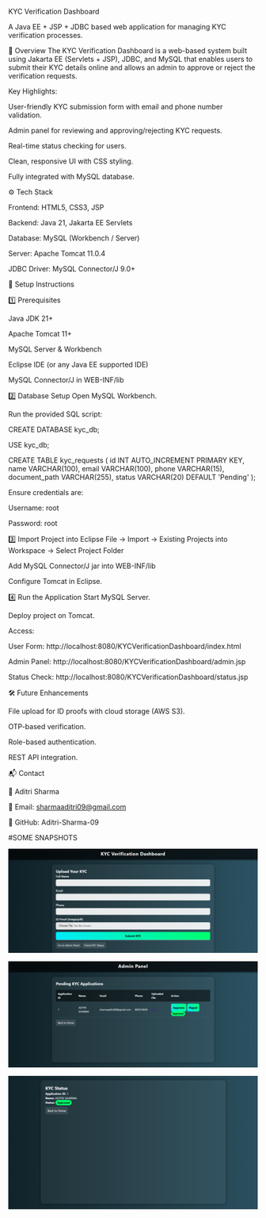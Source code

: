 KYC Verification Dashboard

A Java EE + JSP + JDBC based web application for managing KYC verification processes.


📌 Overview
The KYC Verification Dashboard is a web-based system built using Jakarta EE (Servlets + JSP), JDBC, and MySQL that enables users to submit their KYC details online and allows an admin to approve or reject the verification requests.

Key Highlights:

User-friendly KYC submission form with email and phone number validation.

Admin panel for reviewing and approving/rejecting KYC requests.

Real-time status checking for users.

Clean, responsive UI with CSS styling.

Fully integrated with MySQL database.

⚙ Tech Stack

Frontend: HTML5, CSS3, JSP

Backend: Java 21, Jakarta EE Servlets

Database: MySQL (Workbench / Server)

Server: Apache Tomcat 11.0.4

JDBC Driver: MySQL Connector/J 9.0+



🚀 Setup Instructions

1️⃣ Prerequisites

Java JDK 21+

Apache Tomcat 11+

MySQL Server & Workbench

Eclipse IDE (or any Java EE supported IDE)

MySQL Connector/J in WEB-INF/lib

2️⃣ Database Setup
Open MySQL Workbench.

Run the provided SQL script:

CREATE DATABASE kyc_db;

USE kyc_db;

CREATE TABLE kyc_requests (
    id INT AUTO_INCREMENT PRIMARY KEY,
    name VARCHAR(100),
    email VARCHAR(100),
    phone VARCHAR(15),
    document_path VARCHAR(255),
    status VARCHAR(20) DEFAULT 'Pending'
);

Ensure credentials are:

Username: root

Password: root

3️⃣ Import Project into Eclipse
File → Import → Existing Projects into Workspace → Select Project Folder

Add MySQL Connector/J jar into WEB-INF/lib

Configure Tomcat in Eclipse.

4️⃣ Run the Application
Start MySQL Server.

Deploy project on Tomcat.

Access:

User Form: http://localhost:8080/KYCVerificationDashboard/index.html

Admin Panel: http://localhost:8080/KYCVerificationDashboard/admin.jsp

Status Check: http://localhost:8080/KYCVerificationDashboard/status.jsp

🛠 Future Enhancements

File upload for ID proofs with cloud storage (AWS S3).

OTP-based verification.

Role-based authentication.

REST API integration.


📬 Contact

👤 Aditri Sharma

📧 Email: sharmaaditri09@gmail.com

💼 GitHub: Aditri-Sharma-09


#SOME SNAPSHOTS

![Homepage Screenshot](snapshots/homepage.png)

![Admin Panel](snapshots/adminpanel.png)

![Admin Panel](snapshots/status.png)


